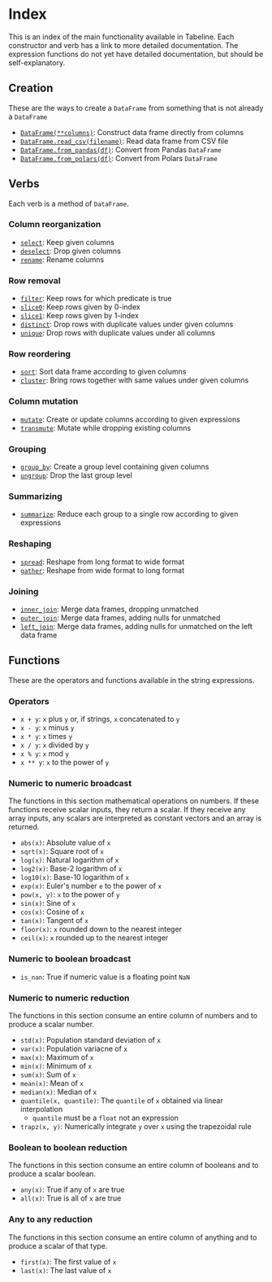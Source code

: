 # Index

This is an index of the main functionality available in Tabeline. Each constructor and verb has a link to more detailed documentation. The expression functions do not yet have detailed documentation, but should be self-explanatory.

## Creation

These are the ways to create a `DataFrame` from something that is not already a `DataFrame`

* [`DataFrame(**columns)`](creation.md#dataframe): Construct data frame directly from columns
* [`DataFrame.read_csv(filename)`](creation.md#dataframeread_csv): Read data frame from CSV file
* [`DataFrame.from_pandas(df)`](creation.md#dataframefrom_pandas): Convert from Pandas `DataFrame`
* [`DataFrame.from_polars(df)`](creation.md#dataframefrom_polars): Convert from Polars `DataFrame`

## Verbs

Each verb is a method of `DataFrame`.

### Column reorganization

* [`select`](verbs/select.md#select): Keep given columns
* [`deselect`](verbs/select.md#deselect): Drop given columns
* [`rename`](verbs/select.md#rename): Rename columns

### Row removal

* [`filter`](verbs/filter.md#filter): Keep rows for which predicate is true
* [`slice0`](verbs/filter.md#slice0): Keep rows given by 0-index
* [`slice1`](verbs/filter.md#slice1): Keep rows given by 1-index
* [`distinct`](verbs/filter.md#distinct): Drop rows with duplicate values under given columns
* [`unique`](verbs/filter.md#unique): Drop rows with duplicate values under all columns

### Row reordering

* [`sort`](verbs/sort.md#sort): Sort data frame according to given columns
* [`cluster`](verbs/sort.md#cluster): Bring rows together with same values under given columns

### Column mutation

* [`mutate`](verbs/mutate.md#mutate): Create or update columns according to given expressions
* [`transmute`](verbs/mutate.md#transmute): Mutate while dropping existing columns

### Grouping

* [`group_by`](verbs/group_by.md#group_by): Create a group level containing given columns
* [`ungroup`](verbs/group_by.md#ungroup): Drop the last group level

### Summarizing

* [`summarize`](verbs/summarize.md#summarize): Reduce each group to a single row according to given expressions

### Reshaping

* [`spread`](verbs/spread.md#spread): Reshape from long format to wide format
* [`gather`](verbs/spread.md#gather): Reshape from wide format to long format

### Joining

* [`inner_join`](verbs/join.md#inner_join): Merge data frames, dropping unmatched
* [`outer_join`](verbs/join.md#outer_join): Merge data frames, adding nulls for unmatched
* [`left_join`](verbs/join.md#left_join): Merge data frames, adding nulls for unmatched on the left data frame

## Functions

These are the operators and functions available in the string expressions.

### Operators

* `x + y`: `x` plus `y` or, if strings, `x` concatenated to `y`
* `x - y`: `x` minus `y`
* `x * y`: `x` times `y`
* `x / y`: `x` divided by `y`
* `x % y`: `x` mod `y`
* `x ** y`: `x` to the power of `y`

### Numeric to numeric broadcast

The functions in this section mathematical operations on numbers. If these functions receive scalar inputs, they return a scalar. If they receive any array inputs, any scalars are interpreted as constant vectors and an array is returned.

* `abs(x)`: Absolute value of `x`
* `sqrt(x)`: Square root of `x`
* `log(x)`: Natural logarithm of `x`
* `log2(x)`: Base-2 logarithm of `x`
* `log10(x)`: Base-10 logarithm of `x`
* `exp(x)`: Euler's number `e` to the power of `x`
* `pow(x, y)`: `x` to the power of `y`
* `sin(x)`: Sine of `x`
* `cos(x)`: Cosine of `x`
* `tan(x)`: Tangent of `x`
* `floor(x)`: `x` rounded down to the nearest integer
* `ceil(x)`: `x` rounded up to the nearest integer

### Numeric to boolean broadcast

* `is_nan`: True if numeric value is a floating point `NaN`

### Numeric to numeric reduction

The functions in this section consume an entire column of numbers and to produce a scalar number.

* `std(x)`: Population standard deviation of `x`
* `var(x)`: Population variacne of `x`
* `max(x)`: Maximum of `x`
* `min(x)`: Minimum of `x`
* `sum(x)`: Sum of `x`
* `mean(x)`: Mean of `x`
* `median(x)`: Median of `x`
* `quantile(x, quantile)`: The `quantile` of `x` obtained via linear interpolation
  * `quantile` must be a `float` not an expression
* `trapz(x, y)`: Numerically integrate `y` over `x` using the trapezoidal rule

### Boolean to boolean reduction

The functions in this section consume an entire column of booleans and to produce a scalar boolean.

* `any(x)`: True if any of `x` are true
* `all(x)`: True is all of `x` are true

### Any to any reduction

The functions in this section consume an entire column of anything and to produce a scalar of that type.

* `first(x)`: The first value of `x`
* `last(x)`: The last value of `x`
